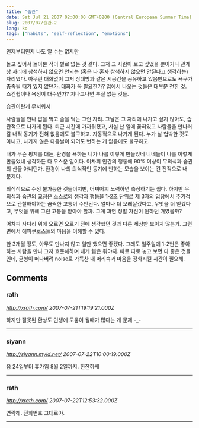 ```yaml
---
title: "습관"
date: Sat Jul 21 2007 02:00:00 GMT+0200 (Central European Summer Time)
slug: 2007/07/습관-2
lang: ko
tags: ["habits", "self-reflection", "emotions"]
---
```


언제부터인지 나도 알 수는 없지만

놀고 싶어서 놀아본 적이 별로 없는 것 같다. 그저 그 사람이 보고 싶었을 뿐이거나 
관계상 자리에 참석하지 않으면 안되는 (혹은 나 혼자 참석하지 않으면 안된다고 생각하는) 자리였다.
아무런 대화없이 그저 상대방과 같은 시공간을 공유하고 있음만으로도 욕구가 충족될 때가 있지 않던가. 대화가 꼭 필요한가? 입에서 나오는 것들은 대부분 천한 것. 스킨쉽이나 욕정이 대수인가? 지나고나면 부질 없는 것들.

습관이란게 무서워서

사람들을 만나 밥을 먹고 술을 먹는 그런 자리. 그날은 그 자리에 나가고 싶지 않아도,
습관적으로 나가게 된다. 퇴근 시간에 가까워졌고, 사실 난 일에 꽂혀있고 사람들을 만나러 갈 내적 동기가 전혀 없음에도 불구하고. 자동적으로 나가게 된다. 누가 날 협박한 것도 아니고, 나가지 않은 다음날이 되어도 변하는 게 없음에도 불구하고.

내가 무슨 핑계를 대든, 환경을 욕하든 니가 나를 이렇게 만들었네 니네들이 나를 이렇게 만들었네 생각하든 다 우스운 일이다. 어차피 인간의 행동에 90% 이상이 무의식과 습관의 산물 아니던가. 
환경이 나의 의식적인 동기에 반하는 모습을 보이는 건 전적으로 내 문제다. 

의식적으로 수정 불가능한 것들이지만, 어찌어찌 노력하면 측정하기는 쉽다.
하지만 무의식과 습관의 교정은 스스로의 생각과 행동을 1-2초 단위로 제 3자의 입장에서 주기적으로 관찰해야하는 끔찍한 고통이 수반된다. 얼마나 더 오래살겠다고, 무엇을 더 얻겠다고, 무엇을 위해 그런 고통을 받아야 할까. 그게 과연 정말 자신이 원하던 거였을까?

어차피 사다리 위에 오르면 오르기 전에 생각했던 것과 다른 세상만 보이지 않는가.
그런 면에서 에피쿠로스들의 마음을 이해할 수 있다. 

한 3개월 정도, 아무도 만나지 않고 일만 했으면 좋겠다. 그래도 일주일에 1-2번은 좋아하는 사람을 만나 그저 흐뭇해하며 내게 賞은 줘야지. 따로 따로 놓고 보면 다 좋은 것들인데, 균형이 떠나버려 noise로 가득찬 내 머리속과 마음을 정화시킬 시간이 필요해.

## Comments

### rath
*http://xrath.com/*
*2007-07-21T19:19:21.000Z*

하지만 잘못된 환상도 인생에 도움이 될때가 많다는 게 문제 -_-

---

### siyann
*http://siyann.myid.net/*
*2007-07-22T10:00:19.000Z*

음 24일부터 휴가임 8월 2일까지. 한잔하세

---

### rath
*http://xrath.com/*
*2007-07-22T12:53:32.000Z*

연락해. 전화번호 그대로야.

---
